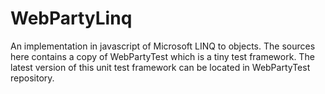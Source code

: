 # WebPartyLinq
An implementation  in javascript of Microsoft LINQ to objects.
The sources here contains a copy of WebPartyTest which is a tiny test framework. The latest version of this unit test framework can be located in WebPartyTest repository.

